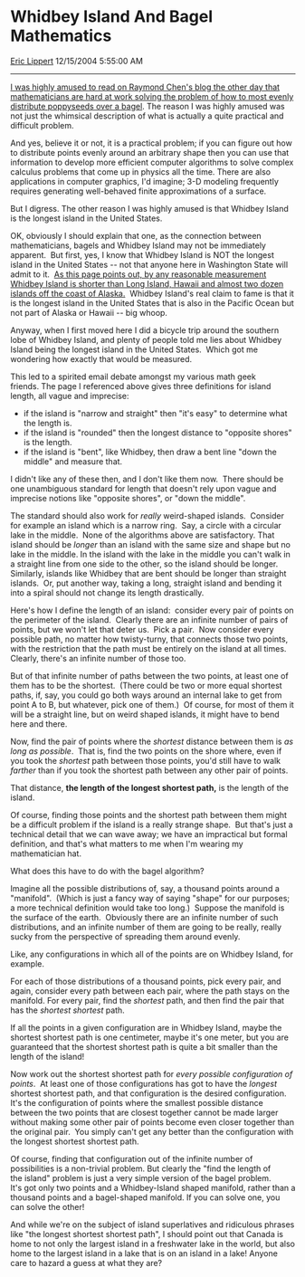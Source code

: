 # Whidbey Island And Bagel Mathematics

[Eric Lippert](https://social.msdn.microsoft.com/profile/Eric%20Lippert) 12/15/2004 5:55:00 AM

-----

[I was highly amused to read on Raymond Chen's blog the other day that mathematicians are hard at work solving the problem of how to most evenly distribute poppyseeds over a bagel](http://blogs.msdn.com/oldnewthing/archive/2004/12/14/300205.aspx). The reason I was highly amused was not just the whimsical description of what is actually a quite practical and difficult problem.

And yes, believe it or not, it is a practical problem; if you can figure out how to distribute points evenly around an arbitrary shape then you can use that information to develop more efficient computer algorithms to solve complex calculus problems that come up in physics all the time. There are also applications in computer graphics, I'd imagine; 3-D modeling frequently requires generating well-behaved finite approximations of a surface.

But I digress. The other reason I was highly amused is that Whidbey Island is the longest island in the United States.

OK, obviously I should explain that one, as the connection between mathematicians, bagels and Whidbey Island may not be immediately apparent.  But first, yes, I know that Whidbey Island is NOT the longest island in the United States -- not that anyone here in Washington State will admit to it.  [As this page points out, by any reasonable measurement Whidbey Island is shorter than Long Island, Hawaii and almost two dozen islands off the coast of Alaska.](http://www.peakbagger.com/pbgeog/longisl.aspx)  Whidbey Island's real claim to fame is that it is the longest island in the United States that is also in the Pacific Ocean but not part of Alaska or Hawaii -- big whoop.

Anyway, when I first moved here I did a bicycle trip around the southern lobe of Whidbey Island, and plenty of people told me lies about Whidbey Island being the longest island in the United States.  Which got me wondering how exactly that would be measured.

This led to a spirited email debate amongst my various math geek friends. The page I referenced above gives three definitions for island length, all vague and imprecise:

  - if the island is "narrow and straight" then "it's easy" to determine what the length is.
  - if the island is "rounded" then the longest distance to "opposite shores" is the length.
  - if the island is "bent", like Whidbey, then draw a bent line "down the middle" and measure that.

I didn't like any of these then, and I don't like them now.  There should be one unambiguous standard for length that doesn't rely upon vague and imprecise notions like "opposite shores", or "down the middle".

The standard should also work for *really* weird-shaped islands.  Consider for example an island which is a narrow ring.  Say, a circle with a circular lake in the middle.  None of the algorithms above are satisfactory. That island should be *longer* than an island with the same size and shape but no lake in the middle. In the island with the lake in the middle you can't walk in a straight line from one side to the other, so the island should be longer. Similarly, islands like Whidbey that are bent should be longer than straight islands.  Or, put another way, taking a long, straight island and bending it into a spiral should not change its length drastically.

Here's how I define the length of an island:  consider every pair of points on the perimeter of the island.  Clearly there are an infinite number of pairs of points, but we won't let that deter us.  Pick a pair.  Now consider every possible path, no matter how twisty-turny, that connects those two points, with the restriction that the path must be entirely on the island at all times.  Clearly, there's an infinite number of those too.

But of that infinite number of paths between the two points, at least one of them has to be the shortest.  (There could be two or more equal shortest paths, if, say, you could go both ways around an internal lake to get from point A to B, but whatever, pick one of them.)  Of course, for most of them it will be a straight line, but on weird shaped islands, it might have to bend here and there.

Now, find the pair of points where the *shortest* distance between them is *as long as possible*.  That is, find the two points on the shore where, even if you took the *shortest* path between those points, you'd still have to walk *farther* than if you took the shortest path between any other pair of points.

That distance, **the length of the longest shortest path,** is the length of the island. 

Of course, finding those points and the shortest path between them might be a difficult problem if the island is a really strange shape.  But that's just a technical detail that we can wave away; we have an impractical but formal definition, and that's what matters to me when I'm wearing my mathematician hat.

What does this have to do with the bagel algorithm?

Imagine all the possible distributions of, say, a thousand points around a "manifold".  (Which is just a fancy way of saying "shape" for our purposes; a more technical definition would take too long.)  Suppose the manifold is the surface of the earth.  Obviously there are an infinite number of such distributions, and an infinite number of them are going to be really, really sucky from the perspective of spreading them around evenly. 

Like, any configurations in which all of the points are on Whidbey Island, for example. 

For each of those distributions of a thousand points, pick every pair, and again, consider every path between each pair, where the path stays on the manifold. For every pair, find the *shortest* path, and then find the pair that has the *shortest shortest* path. 

If all the points in a given configuration are in Whidbey Island, maybe the shortest shortest path is one centimeter, maybe it's one meter, but you are guaranteed that the shortest shortest path is quite a bit smaller than the length of the island\!

Now work out the shortest shortest path for *every possible configuration of points*.  At least one of those configurations has got to have the *longest* shortest shortest path, and that configuration is the desired configuration.  It's the configuration of points where the smallest possible distance between the two points that are closest together cannot be made larger without making some other pair of points become even closer together than the original pair.  You simply can't get any better than the configuration with the longest shortest shortest path. 

Of course, finding that configuration out of the infinite number of possibilities is a non-trivial problem. But clearly the "find the length of the island" problem is just a very simple version of the bagel problem.  It's got only two points and a Whidbey-Island shaped manifold, rather than a thousand points and a bagel-shaped manifold. If you can solve one, you can solve the other\!

And while we're on the subject of island superlatives and ridiculous phrases like "the longest shortest shortest path", I should point out that Canada is home to not only the largest island in a freshwater lake in the world, but also home to the largest island in a lake that is on an island in a lake\! Anyone care to hazard a guess at what they are?

